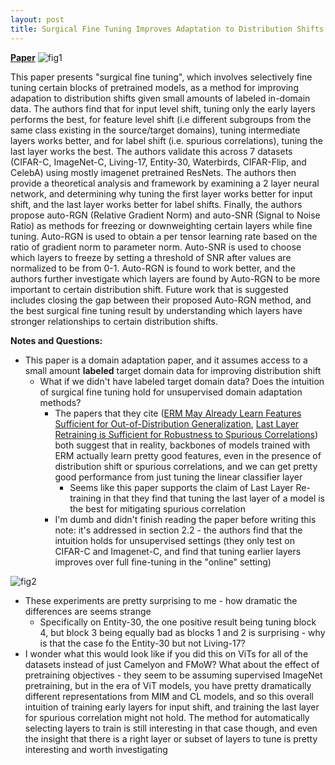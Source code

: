 ```yaml
---
layout: post
title: Surgical Fine Tuning Improves Adaptation to Distribution Shifts
---
```

[**Paper**](https://arxiv.org/pdf/2210.11466.pdf)
<img src="../../../images/surgical.png" alt="fig1" class="center"/>


This paper presents "surgical fine tuning", which involves selectively fine tuning certain blocks of pretrained models, as a method for improving adapation to distribution shifts given small amounts of labeled in-domain data. The authors find that for input level shift, tuning only the early layers performs the best, for feature level shift (i.e different subgroups from the same class existing in the source/target domains), tuning intermediate layers works better, and for label shift (i.e. spurious correlations), tuning the last layer works the best. The authors validate this across 7 datasets (CIFAR-C, ImageNet-C, Living-17, Entity-30, Waterbirds, CIFAR-Flip, and CelebA) using mostly imagenet pretrained ResNets. The authors then provide a theoretical analysis and framework by examining a 2 layer neural network, and determining why tuning the first layer works better for input shift, and the last layer works better for label shifts. Finally, the authors propose auto-RGN (Relative Gradient Norm) and auto-SNR (Signal to Noise Ratio) as methods for freezing or downweighting certain layers while fine tuning. Auto-RGN is used to obtain a per tensor learning rate based on the ratio of gradient norm to parameter norm. Auto-SNR is used to choose which layers to freeze by setting a threshold of SNR after values are normalized to be from 0-1. Auto-RGN is found to work better, and the authors further investigate which layers are found by Auto-RGN to be more important to certain distribution shift. Future work that is suggested includes closing the gap between their proposed Auto-RGN method, and the best surgical fine tuning result by understanding which layers have stronger relationships to certain distribution shifts.

**Notes and Questions:**
* This paper is a domain adaptation paper, and it assumes access to a small amount **labeled** target domain data for improving distribution shift
    * What if we didn't have labeled target domain data? Does the intuition of surgical fine tuning hold for unsupervised domain adaptation methods?
        * The papers that they cite ([ERM May Already Learn Features Sufficient for Out-of-Distribution Generalization](https://arxiv.org/pdf/2202.06856.pdf), [Last Layer Retraining is Sufficient for Robustness to Spurious Correlations](https://arxiv.org/pdf/2204.02937.pdf)) both suggest that in reality, backbones of models trained with ERM actually learn pretty good features, even in the presence of distribution shift or spurious correlations, and we can get pretty good performance from just tuning the linear classifier layer
            * Seems like this paper supports the claim of Last Layer Re-training in that they find that tuning the last layer of a model is the best for mitigating spurious correlation
        * I'm dumb and didn't finish reading the paper before writing this note: it's addressed in section 2.2 - the authors find that the intuition holds for unsupervised settings (they only test on CIFAR-C and Imagenet-C, and find that tuning earlier layers improves over full fine-tuning in the "online" setting)

<img src="../../../images/surgical2.png" alt="fig2" class="center"/>

* These experiments are pretty surprising to me - how dramatic the differences are seems strange
    * Specifically on Entity-30, the one positive result being tuning block 4, but block 3 being equally bad as blocks 1 and 2 is surprising - why is that the case fo the Entity-30 but not Living-17?
* I wonder what this would look like if you did this on ViTs for all of the datasets instead of just Camelyon and FMoW? What about the effect of pretraining objectives - they seem to be assuming supervised ImageNet pretraining, but in the era of ViT models, you have pretty dramatically different representations from MIM and CL models, and so this overall intuition of training early layers for input shift, and training the last layer for spurious correlation might not hold. The method for automatically selecting layers to train is still interesting in that case though, and even the insight that there is a right layer or subset of layers to tune is pretty interesting and worth investigating

